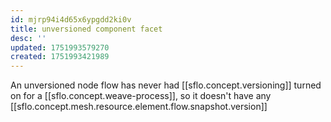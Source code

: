 ```yaml
---
id: mjrp94i4d65x6ypgdd2ki0v
title: unversioned component facet
desc: ''
updated: 1751993579270
created: 1751993421989
---
```


An unversioned node flow has never had [[sflo.concept.versioning]] turned on for a [[sflo.concept.weave-process]], so it doesn't have any [[sflo.concept.mesh.resource.element.flow.snapshot.version]]
